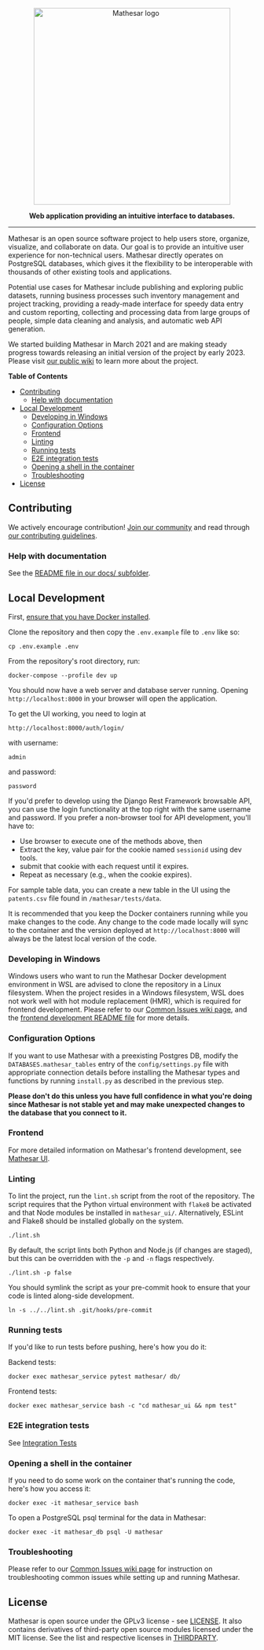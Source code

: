 <p align="center"><img src="https://user-images.githubusercontent.com/287034/157542413-29ceb24c-ddef-4cde-8511-ef99014bae74.png" width=400px alt="Mathesar logo"/></p>
<p align="center"><b>Web application providing an intuitive interface to databases.</b></p>
<hr/>

Mathesar is an open source software project to help users store, organize, visualize, and collaborate on data. Our goal is to provide an intuitive user experience for non-technical users. Mathesar directly operates on PostgreSQL databases, which gives it the flexibility to be interoperable with thousands of other existing tools and applications.

Potential use cases for Mathesar include publishing and exploring public datasets, running business processes such inventory management and project tracking, providing a ready-made interface for speedy data entry and custom reporting, collecting and processing data from large groups of people, simple data cleaning and analysis, and automatic web API generation.

We started building Mathesar in March 2021 and are making steady progress towards releasing an initial version of the project by early 2023. Please visit [our public wiki](https://wiki.mathesar.org/) to learn more about the project.

<!-- START doctoc generated TOC please keep comment here to allow auto update -->
<!-- DON'T EDIT THIS SECTION, INSTEAD RE-RUN doctoc TO UPDATE -->
**Table of Contents**

- [Contributing](#contributing)
  - [Help with documentation](#help-with-documentation)
- [Local Development](#local-development)
  - [Developing in Windows](#developing-in-windows)
  - [Configuration Options](#configuration-options)
  - [Frontend](#frontend)
  - [Linting](#linting)
  - [Running tests](#running-tests)
  - [E2E integration tests](#e2e-integration-tests)
  - [Opening a shell in the container](#opening-a-shell-in-the-container)
  - [Troubleshooting](#troubleshooting)
- [License](#license)

<!-- END doctoc generated TOC please keep comment here to allow auto update -->

## Contributing

We actively encourage contribution! [Join our community](https://wiki.mathesar.org/community) and read through [our contributing guidelines](https://wiki.mathesar.org/community/contributing).

### Help with documentation

See the [README file in our docs/ subfolder](./docs/README.md).

## Local Development

First, [ensure that you have Docker installed](https://docs.docker.com/get-docker/).


Clone the repository and then copy the `.env.example` file to `.env` like so:
```
cp .env.example .env
```

From the repository's root directory, run:
```
docker-compose --profile dev up
```

You should now have a web server and database server running. Opening `http://localhost:8000` in your browser will open the application. 

To get the UI working, you need to login at

`http://localhost:8000/auth/login/`

with username:

`admin` 

and password:

`password` 

If you'd prefer to develop using the Django Rest Framework browsable API, you can use the login functionality at the top right with the same username and password. If you prefer a non-browser tool for API development, you'll have to:
- Use browser to execute one of the methods above, then
- Extract the key, value pair for the cookie named `sessionid` using dev tools.
- submit that cookie with each request until it expires.
- Repeat as necessary (e.g., when the cookie expires).

For sample table data, you can create a new table in the UI using the `patents.csv` file found in `/mathesar/tests/data`. 

It is recommended that you keep the Docker containers running while you make changes to the code. Any change to the code made locally will sync to the container and the version deployed at `http://localhost:8000` will always be the latest local version of the code.

### Developing in Windows

Windows users who want to run the Mathesar Docker development environment in WSL are advised to clone the repository in a Linux filesystem. When the project resides in a Windows filesystem, WSL does not work well with hot module replacement (HMR), which is required for frontend development. Please refer to our [Common Issues wiki page](https://wiki.mathesar.org/engineering/common-issues), and the [frontend development README file](https://github.com/centerofci/mathesar/blob/master/mathesar_ui/README.md#developing-in-windows) for more details.

### Configuration Options

If you want to use Mathesar with a preexisting Postgres DB, modify the `DATABASES.mathesar_tables` entry of the `config/settings.py` file with appropriate connection details before installing the Mathesar types and functions by running `install.py` as described in the previous step. 

**Please don't do this unless you have full confidence in what you're doing since Mathesar is not stable yet and may make unexpected changes to the database that you connect to it.**

### Frontend

For more detailed information on Mathesar's frontend development, see [Mathesar UI](./mathesar_ui/README.md).

### Linting

To lint the project, run the `lint.sh` script from the root of the repository. The script requires that the Python virtual environment with `flake8` be activated and that Node modules be installed in `mathesar_ui/`. Alternatively, ESLint and Flake8 should be installed globally on the system.
```
./lint.sh
```

By default, the script lints both Python and Node.js (if changes are staged), but this can be overridden with the `-p` and `-n` flags respectively.
```
./lint.sh -p false
```

You should symlink the script as your pre-commit hook to ensure that your code is linted along-side development.
```
ln -s ../../lint.sh .git/hooks/pre-commit
```

### Running tests

If you'd like to run tests before pushing, here's how you do it:

Backend tests:
```
docker exec mathesar_service pytest mathesar/ db/
```

Frontend tests:
```
docker exec mathesar_service bash -c "cd mathesar_ui && npm test"
```

### E2E integration tests

See [Integration Tests](./mathesar/tests/integration/README.md)

### Opening a shell in the container

If you need to do some work on the container that's running the code, here's how you access it:
```
docker exec -it mathesar_service bash
```

To open a PostgreSQL psql terminal for the data in Mathesar:
```
docker exec -it mathesar_db psql -U mathesar
```

### Troubleshooting
Please refer to our [Common Issues wiki page](https://wiki.mathesar.org/engineering/common-issues) for instruction on troubleshooting common issues while setting up and running Mathesar.

## License

Mathesar is open source under the GPLv3 license - see [LICENSE](LICENSE). It also contains derivatives of third-party open source modules licensed under the MIT license. See the list and respective licenses in [THIRDPARTY](THIRDPARTY).
